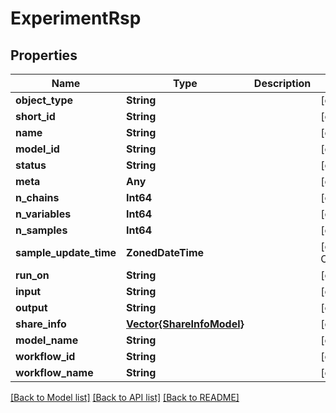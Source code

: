 # ExperimentRsp


## Properties
Name | Type | Description | Notes
------------ | ------------- | ------------- | -------------
**object_type** | **String** |  | [default to nothing]
**short_id** | **String** |  | [optional] [default to ""]
**name** | **String** |  | [optional] [default to ""]
**model_id** | **String** |  | [optional] [default to ""]
**status** | **String** |  | [optional] [default to ""]
**meta** | **Any** |  | [optional] [default to nothing]
**n_chains** | **Int64** |  | [optional] [default to 0]
**n_variables** | **Int64** |  | [optional] [default to 0]
**n_samples** | **Int64** |  | [optional] [default to 0]
**sample_update_time** | **ZonedDateTime** |  | [optional] [default to OpenAPI.str2zoneddatetime("")]
**run_on** | **String** |  | [optional] [default to ""]
**input** | **String** |  | [optional] [default to nothing]
**output** | **String** |  | [optional] [default to nothing]
**share_info** | [**Vector{ShareInfoModel}**](ShareInfoModel.md) |  | [optional] [default to nothing]
**model_name** | **String** |  | [optional] [default to ""]
**workflow_id** | **String** |  | [optional] [default to ""]
**workflow_name** | **String** |  | [optional] [default to ""]


[[Back to Model list]](../README.md#models) [[Back to API list]](../README.md#api-endpoints) [[Back to README]](../README.md)


